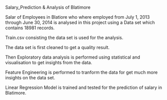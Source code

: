 Salary_Prediction & Analysis of Blatimore

Salar of Employees in Blatiore who where employed from July 1, 2013 through June 30, 2014 is analysed in this project using a Data set which contains 18981 records.

Train.csv consisting the data set is used for the analysis.

The data set is first cleaned to get a quality result.

Then Exploratory data analysis is performed using statistical and visualisation to get insights from the data.

Feature Engineering is performed to tranform the data for get much more insights on the data set.

Linear Regression Model is trained and tested for the prediction of salary in Blatimore.
